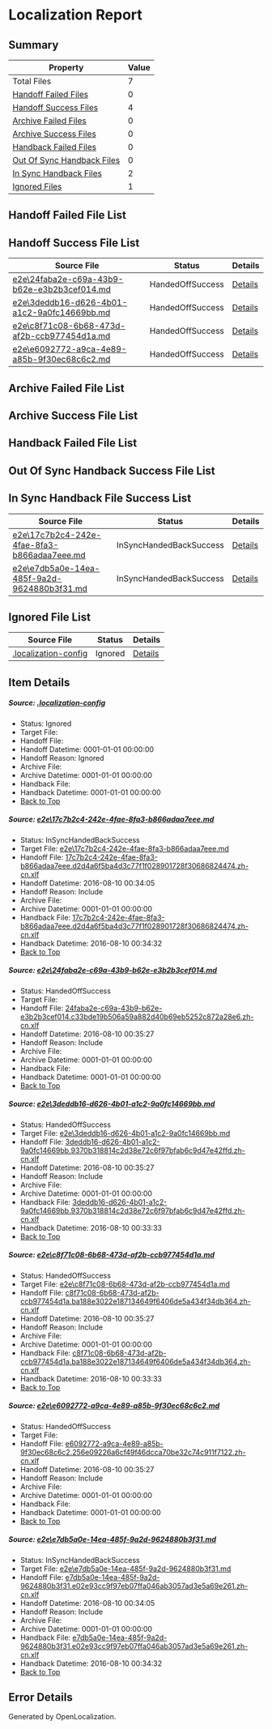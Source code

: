 # <a name='report-top'></a> Localization Report

## Summary
 Property | Value 
 -------- | ----- 
 Total Files | 7
[ Handoff Failed Files ](#handoff-failed-list)| 0
[ Handoff Success Files ](#handoff-success-list)| 4
[ Archive Failed Files ](#archive-failed-list)| 0
[ Archive Success Files ](#archive-success-list)| 0
[ Handback Failed Files ](#handback-failed-list)| 0
[ Out Of Sync Handback Files ](#outofsync-handback-success-list)| 0
[ In Sync Handback Files ](#insync-handback-success-list)| 2
[ Ignored Files ](#ignored-list)| 1

## <a name='handoff-failed-list'></a> Handoff Failed File List

## <a name='handoff-success-list'></a> Handoff Success File List
 Source File | Status | Details 
 ----------- | ------ | ------- 
 [e2e\24faba2e-c69a-43b9-b62e-e3b2b3cef014.md](https://github.com/OpenLocalizationTestOrg/oltest/blob/04e0e709bd3e54c63fd687a090c26b828459de73/e2e/24faba2e-c69a-43b9-b62e-e3b2b3cef014.md) | HandedOffSuccess | [Details](#7ac2194efc1684a4e3eca8a2f87d865e972bed672)
 [e2e\3deddb16-d626-4b01-a1c2-9a0fc14669bb.md](https://github.com/OpenLocalizationTestOrg/oltest/blob/9c3219056751008597f59b20650b6bcd192976fa/e2e/3deddb16-d626-4b01-a1c2-9a0fc14669bb.md) | HandedOffSuccess | [Details](#11bb3557de52518ba6566d53a5f5b15aa8b1c7183)
 [e2e\c8f71c08-6b68-473d-af2b-ccb977454d1a.md](https://github.com/OpenLocalizationTestOrg/oltest/blob/9c3219056751008597f59b20650b6bcd192976fa/e2e/c8f71c08-6b68-473d-af2b-ccb977454d1a.md) | HandedOffSuccess | [Details](#0d7d75a7245646a71a32ab84419b71623d946fbc4)
 [e2e\e6092772-a9ca-4e89-a85b-9f30ec68c6c2.md](https://github.com/OpenLocalizationTestOrg/oltest/blob/d4700e11c81d2f76813da4cb21a683881165cb2a/e2e/e6092772-a9ca-4e89-a85b-9f30ec68c6c2.md) | HandedOffSuccess | [Details](#8d0b8c5054196c5058bfaf98808b8f0fe91769005)

## <a name='archive-failed-list'></a> Archive Failed File List

## <a name='archive-success-list'></a> Archive Success File List

## <a name='handback-failed-list'></a> Handback Failed File List

## <a name='outofsync-handback-success-list'></a> Out Of Sync Handback Success File List

## <a name='insync-handback-success-list'></a> In Sync Handback File Success List
 Source File | Status | Details 
 ----------- | ------ | ------- 
 [e2e\17c7b2c4-242e-4fae-8fa3-b866adaa7eee.md](https://github.com/OpenLocalizationTestOrg/oltest/blob/b2019aa1d2fddc93c8f7668d7db719886014a8b9/e2e/17c7b2c4-242e-4fae-8fa3-b866adaa7eee.md) | InSyncHandedBackSuccess | [Details](#5d42b743bc73136eef1991eff2c5c13a992ac2e31)
 [e2e\e7db5a0e-14ea-485f-9a2d-9624880b3f31.md](https://github.com/OpenLocalizationTestOrg/oltest/blob/b2019aa1d2fddc93c8f7668d7db719886014a8b9/e2e/e7db5a0e-14ea-485f-9a2d-9624880b3f31.md) | InSyncHandedBackSuccess | [Details](#a28a6d622e1965d3530b0dee3ce21a8d4b21ba2d6)

## <a name='ignored-list'></a> Ignored File List
 Source File | Status | Details 
 ----------- | ------ | ------- 
 [.localization-config](https://github.com/OpenLocalizationTestOrg/oltest/blob/04e0e709bd3e54c63fd687a090c26b828459de73/.localization-config) | Ignored | [Details](#3d4f252ac210baf56311d7e97dcc2db10974dbd20)

## Item Details
##### <a name='3d4f252ac210baf56311d7e97dcc2db10974dbd20'></a> Source: [.localization-config](https://github.com/OpenLocalizationTestOrg/oltest/blob/04e0e709bd3e54c63fd687a090c26b828459de73/.localization-config)
* Status: Ignored
* Target File: 
* Handoff File: 
* Handoff Datetime: 0001-01-01 00:00:00
* Handoff Reason: Ignored
* Archive File: 
* Archive Datetime: 0001-01-01 00:00:00
* Handback File: 
* Handback Datetime: 0001-01-01 00:00:00
* [Back to Top](#report-top)

##### <a name='5d42b743bc73136eef1991eff2c5c13a992ac2e31'></a> Source: [e2e\17c7b2c4-242e-4fae-8fa3-b866adaa7eee.md](https://github.com/OpenLocalizationTestOrg/oltest/blob/b2019aa1d2fddc93c8f7668d7db719886014a8b9/e2e/17c7b2c4-242e-4fae-8fa3-b866adaa7eee.md)
* Status: InSyncHandedBackSuccess
* Target File: [e2e\17c7b2c4-242e-4fae-8fa3-b866adaa7eee.md](https://github.com/OpenLocalizationTestOrg/ol-test-zhcn/blob/04e0b7900c901563fc0f5900547d255a03dfea11/e2e/17c7b2c4-242e-4fae-8fa3-b866adaa7eee.md)
* Handoff File: [17c7b2c4-242e-4fae-8fa3-b866adaa7eee.d2d4a6f5ba4d3c77f1f028901728f30686824474.zh-cn.xlf](https://github.com/OpenLocalizationTestOrg/olhandoff-e2e/blob/b8caaf9aedf506dac07b813a3e50e7892ea60fef/ol-handoff/OpenLocalizationTestOrg/ol-test-zhcn/ci/ht/17c7b2c4-242e-4fae-8fa3-b866adaa7eee.d2d4a6f5ba4d3c77f1f028901728f30686824474.zh-cn.xlf)
* Handoff Datetime: 2016-08-10 00:34:05
* Handoff Reason: Include
* Archive File: 
* Archive Datetime: 0001-01-01 00:00:00
* Handback File: [17c7b2c4-242e-4fae-8fa3-b866adaa7eee.d2d4a6f5ba4d3c77f1f028901728f30686824474.zh-cn.xlf](https://github.com/OpenLocalizationTestOrg/olhandback-e2e/blob/29305f9772f76ea82d58e94ff6eeb3f3d012f44a/ol-handback/OpenLocalizationTestOrg/ol-test-zhcn/ci/ht/17c7b2c4-242e-4fae-8fa3-b866adaa7eee.d2d4a6f5ba4d3c77f1f028901728f30686824474.zh-cn.xlf)
* Handback Datetime: 2016-08-10 00:34:32
* [Back to Top](#report-top)

##### <a name='7ac2194efc1684a4e3eca8a2f87d865e972bed672'></a> Source: [e2e\24faba2e-c69a-43b9-b62e-e3b2b3cef014.md](https://github.com/OpenLocalizationTestOrg/oltest/blob/04e0e709bd3e54c63fd687a090c26b828459de73/e2e/24faba2e-c69a-43b9-b62e-e3b2b3cef014.md)
* Status: HandedOffSuccess
* Target File: 
* Handoff File: [24faba2e-c69a-43b9-b62e-e3b2b3cef014.c33bde19b506a59a882d40b69eb5252c872a28e6.zh-cn.xlf](https://github.com/OpenLocalizationTestOrg/olhandoff-e2e/blob/9a7f8d5f98b3eaaf4032b437e05dd40705e1e57e/ol-handoff/OpenLocalizationTestOrg/ol-test-zhcn/ci/ht/24faba2e-c69a-43b9-b62e-e3b2b3cef014.c33bde19b506a59a882d40b69eb5252c872a28e6.zh-cn.xlf)
* Handoff Datetime: 2016-08-10 00:35:27
* Handoff Reason: Include
* Archive File: 
* Archive Datetime: 0001-01-01 00:00:00
* Handback File: 
* Handback Datetime: 0001-01-01 00:00:00
* [Back to Top](#report-top)

##### <a name='11bb3557de52518ba6566d53a5f5b15aa8b1c7183'></a> Source: [e2e\3deddb16-d626-4b01-a1c2-9a0fc14669bb.md](https://github.com/OpenLocalizationTestOrg/oltest/blob/9c3219056751008597f59b20650b6bcd192976fa/e2e/3deddb16-d626-4b01-a1c2-9a0fc14669bb.md)
* Status: HandedOffSuccess
* Target File: [e2e\3deddb16-d626-4b01-a1c2-9a0fc14669bb.md](https://github.com/OpenLocalizationTestOrg/ol-test-zhcn/blob/4f97163deeb76061d43a2aef4535b56e7dafc012/e2e/3deddb16-d626-4b01-a1c2-9a0fc14669bb.md)
* Handoff File: [3deddb16-d626-4b01-a1c2-9a0fc14669bb.9370b318814c2d38e72c6f97bfab6c9d47e42ffd.zh-cn.xlf](https://github.com/OpenLocalizationTestOrg/olhandoff-e2e/blob/9a7f8d5f98b3eaaf4032b437e05dd40705e1e57e/ol-handoff/OpenLocalizationTestOrg/ol-test-zhcn/ci/ht/3deddb16-d626-4b01-a1c2-9a0fc14669bb.9370b318814c2d38e72c6f97bfab6c9d47e42ffd.zh-cn.xlf)
* Handoff Datetime: 2016-08-10 00:35:27
* Handoff Reason: Include
* Archive File: 
* Archive Datetime: 0001-01-01 00:00:00
* Handback File: [3deddb16-d626-4b01-a1c2-9a0fc14669bb.9370b318814c2d38e72c6f97bfab6c9d47e42ffd.zh-cn.xlf](https://github.com/OpenLocalizationTestOrg/olhandback-e2e/blob/b84ed79b2c551a0a3f190e389eb2dc2295a5a8cf/ol-handback/OpenLocalizationTestOrg/ol-test-zhcn/ci/high/3deddb16-d626-4b01-a1c2-9a0fc14669bb.9370b318814c2d38e72c6f97bfab6c9d47e42ffd.zh-cn.xlf)
* Handback Datetime: 2016-08-10 00:33:33
* [Back to Top](#report-top)

##### <a name='0d7d75a7245646a71a32ab84419b71623d946fbc4'></a> Source: [e2e\c8f71c08-6b68-473d-af2b-ccb977454d1a.md](https://github.com/OpenLocalizationTestOrg/oltest/blob/9c3219056751008597f59b20650b6bcd192976fa/e2e/c8f71c08-6b68-473d-af2b-ccb977454d1a.md)
* Status: HandedOffSuccess
* Target File: [e2e\c8f71c08-6b68-473d-af2b-ccb977454d1a.md](https://github.com/OpenLocalizationTestOrg/ol-test-zhcn/blob/4f97163deeb76061d43a2aef4535b56e7dafc012/e2e/c8f71c08-6b68-473d-af2b-ccb977454d1a.md)
* Handoff File: [c8f71c08-6b68-473d-af2b-ccb977454d1a.ba188e3022e187134649f6406de5a434f34db364.zh-cn.xlf](https://github.com/OpenLocalizationTestOrg/olhandoff-e2e/blob/9a7f8d5f98b3eaaf4032b437e05dd40705e1e57e/ol-handoff/OpenLocalizationTestOrg/ol-test-zhcn/ci/ht/c8f71c08-6b68-473d-af2b-ccb977454d1a.ba188e3022e187134649f6406de5a434f34db364.zh-cn.xlf)
* Handoff Datetime: 2016-08-10 00:35:27
* Handoff Reason: Include
* Archive File: 
* Archive Datetime: 0001-01-01 00:00:00
* Handback File: [c8f71c08-6b68-473d-af2b-ccb977454d1a.ba188e3022e187134649f6406de5a434f34db364.zh-cn.xlf](https://github.com/OpenLocalizationTestOrg/olhandback-e2e/blob/b84ed79b2c551a0a3f190e389eb2dc2295a5a8cf/ol-handback/OpenLocalizationTestOrg/ol-test-zhcn/ci/high/c8f71c08-6b68-473d-af2b-ccb977454d1a.ba188e3022e187134649f6406de5a434f34db364.zh-cn.xlf)
* Handback Datetime: 2016-08-10 00:33:33
* [Back to Top](#report-top)

##### <a name='8d0b8c5054196c5058bfaf98808b8f0fe91769005'></a> Source: [e2e\e6092772-a9ca-4e89-a85b-9f30ec68c6c2.md](https://github.com/OpenLocalizationTestOrg/oltest/blob/d4700e11c81d2f76813da4cb21a683881165cb2a/e2e/e6092772-a9ca-4e89-a85b-9f30ec68c6c2.md)
* Status: HandedOffSuccess
* Target File: 
* Handoff File: [e6092772-a9ca-4e89-a85b-9f30ec68c6c2.256e09226a6cf49f46dcca70be32c74c911f7122.zh-cn.xlf](https://github.com/OpenLocalizationTestOrg/olhandoff-e2e/blob/9a7f8d5f98b3eaaf4032b437e05dd40705e1e57e/ol-handoff/OpenLocalizationTestOrg/ol-test-zhcn/ci/ht/e6092772-a9ca-4e89-a85b-9f30ec68c6c2.256e09226a6cf49f46dcca70be32c74c911f7122.zh-cn.xlf)
* Handoff Datetime: 2016-08-10 00:35:27
* Handoff Reason: Include
* Archive File: 
* Archive Datetime: 0001-01-01 00:00:00
* Handback File: 
* Handback Datetime: 0001-01-01 00:00:00
* [Back to Top](#report-top)

##### <a name='a28a6d622e1965d3530b0dee3ce21a8d4b21ba2d6'></a> Source: [e2e\e7db5a0e-14ea-485f-9a2d-9624880b3f31.md](https://github.com/OpenLocalizationTestOrg/oltest/blob/b2019aa1d2fddc93c8f7668d7db719886014a8b9/e2e/e7db5a0e-14ea-485f-9a2d-9624880b3f31.md)
* Status: InSyncHandedBackSuccess
* Target File: [e2e\e7db5a0e-14ea-485f-9a2d-9624880b3f31.md](https://github.com/OpenLocalizationTestOrg/ol-test-zhcn/blob/04e0b7900c901563fc0f5900547d255a03dfea11/e2e/e7db5a0e-14ea-485f-9a2d-9624880b3f31.md)
* Handoff File: [e7db5a0e-14ea-485f-9a2d-9624880b3f31.e02e93cc9f97eb07ffa046ab3057ad3e5a69e261.zh-cn.xlf](https://github.com/OpenLocalizationTestOrg/olhandoff-e2e/blob/b8caaf9aedf506dac07b813a3e50e7892ea60fef/ol-handoff/OpenLocalizationTestOrg/ol-test-zhcn/ci/ht/e7db5a0e-14ea-485f-9a2d-9624880b3f31.e02e93cc9f97eb07ffa046ab3057ad3e5a69e261.zh-cn.xlf)
* Handoff Datetime: 2016-08-10 00:34:05
* Handoff Reason: Include
* Archive File: 
* Archive Datetime: 0001-01-01 00:00:00
* Handback File: [e7db5a0e-14ea-485f-9a2d-9624880b3f31.e02e93cc9f97eb07ffa046ab3057ad3e5a69e261.zh-cn.xlf](https://github.com/OpenLocalizationTestOrg/olhandback-e2e/blob/29305f9772f76ea82d58e94ff6eeb3f3d012f44a/ol-handback/OpenLocalizationTestOrg/ol-test-zhcn/ci/ht/e7db5a0e-14ea-485f-9a2d-9624880b3f31.e02e93cc9f97eb07ffa046ab3057ad3e5a69e261.zh-cn.xlf)
* Handback Datetime: 2016-08-10 00:34:32
* [Back to Top](#report-top)


## Error Details

Generated by OpenLocalization.
